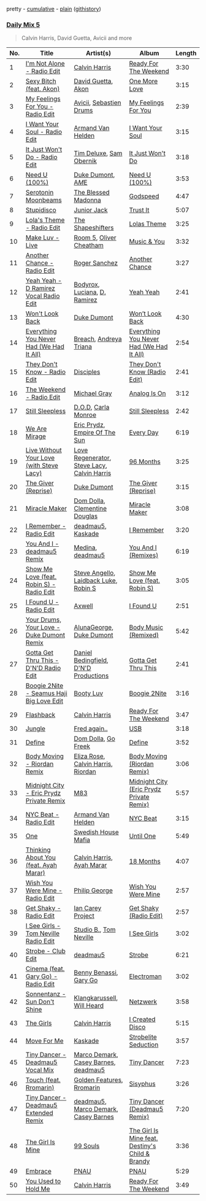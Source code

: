 pretty - [cumulative](/playlists/cumulative/Daily%20Mix%205.md) - [plain](/playlists/plain/37i9dQZF1E36TO0q54WsJv) ([githistory](https://github.githistory.xyz/vitokorn/spotify-playlist-archive/blob/master/playlists/plain/37i9dQZF1E36TO0q54WsJv))
### [Daily Mix 5](https://open.spotify.com/playlist/37i9dQZF1E36TO0q54WsJv)

> Calvin Harris, David Guetta, Avicii and more

| No. | Title | Artist(s) | Album | Length |
|---|---|---|---|---|
| 1 | [I'm Not Alone - Radio Edit](https://open.spotify.com/track/07POri5O6Xu0aVZzlvOcpy) | [Calvin Harris](https://open.spotify.com/artist/7CajNmpbOovFoOoasH2HaY) | [Ready For The Weekend](https://open.spotify.com/album/5Zcfw8EsPjQBJZhA0EbcyM) | 3:30 |
| 2 | [Sexy Bitch (feat. Akon)](https://open.spotify.com/track/127uq83uGFapbddqiMUKky) | [David Guetta](https://open.spotify.com/artist/1Cs0zKBU1kc0i8ypK3B9ai), [Akon](https://open.spotify.com/artist/0z4gvV4rjIZ9wHck67ucSV) | [One More Love](https://open.spotify.com/album/5DJc5qCdB5pPrDO97LXjeW) | 3:15 |
| 3 | [My Feelings For You - Radio Edit](https://open.spotify.com/track/3Yv9CEIOJjpw8tgKJhbOcc) | [Avicii](https://open.spotify.com/artist/1vCWHaC5f2uS3yhpwWbIA6), [Sebastien Drums](https://open.spotify.com/artist/0lHsjYcb3lGjkJQQqC6HVt) | [My Feelings For You](https://open.spotify.com/album/7vlSUAb4QAXdlkPEiR4Qgu) | 2:39 |
| 4 | [I Want Your Soul - Radio Edit](https://open.spotify.com/track/1r7mFV7J5Sw5ewHByvmtXa) | [Armand Van Helden](https://open.spotify.com/artist/3cQA9WH8liZfeja1DxcDYE) | [I Want Your Soul](https://open.spotify.com/album/1ij8ddREX2ygSAshPRImCB) | 3:15 |
| 5 | [It Just Won't Do - Radio Edit](https://open.spotify.com/track/6Ss1QOGzn0iG8hrRRSGrr9) | [Tim Deluxe](https://open.spotify.com/artist/7mEVrXcsq3PjsKT3BXnhp0), [Sam Obernik](https://open.spotify.com/artist/0ZHSfpEoLBzYzQXYEhWSvJ) | [It Just Won't Do](https://open.spotify.com/album/7eJ3wq74Uk6JuNlil9CFEd) | 3:18 |
| 6 | [Need U (100%)](https://open.spotify.com/track/3BCL5YNYmE6YMlZ8O1HCTV) | [Duke Dumont](https://open.spotify.com/artist/61lyPtntblHJvA7FMMhi7E), [A*M*E](https://open.spotify.com/artist/0tMbQtD3YwrVFk9Lb6abmB) | [Need U (100%)](https://open.spotify.com/album/2CqlH8mZqjkSWz3eT00wRl) | 3:53 |
| 7 | [Serotonin Moonbeams](https://open.spotify.com/track/5W9KXaUHasNgdram95MDLN) | [The Blessed Madonna](https://open.spotify.com/artist/4TvhRzxIL1le2PWCeUqxQw) | [Godspeed](https://open.spotify.com/album/0WGs5bQx4HefdubdFh1kfE) | 4:47 |
| 8 | [Stupidisco](https://open.spotify.com/track/4kqv0fA0vF1vNwlVQqewdL) | [Junior Jack](https://open.spotify.com/artist/583EYzsIVCz1HsEKZbuJ1k) | [Trust It](https://open.spotify.com/album/4giAI1rzrdkPNFMeTL9sk0) | 5:07 |
| 9 | [Lola's Theme - Radio Edit](https://open.spotify.com/track/0J6lDdvg2ynXCmSH63jpsS) | [The Shapeshifters](https://open.spotify.com/artist/60FV7KyxIH9FH1uq7u8inP) | [Lolas Theme](https://open.spotify.com/album/6gWZnBp0RLSY6stKEnyaCP) | 3:25 |
| 10 | [Make Luv - Live](https://open.spotify.com/track/3UZK9yD18Mtzb6MgYBmuLW) | [Room 5](https://open.spotify.com/artist/0AEbDFXbsssoSoC3pj91eq), [Oliver Cheatham](https://open.spotify.com/artist/25MNkA39C5jjxApUl812ic) | [Music & You](https://open.spotify.com/album/6jLeSCEqT7sAo0un1aOpSh) | 3:32 |
| 11 | [Another Chance - Radio Edit](https://open.spotify.com/track/0EoGXXi91KSqAIY7SSgizW) | [Roger Sanchez](https://open.spotify.com/artist/1HT9k1ZSUL9IczSstOAgWJ) | [Another Chance](https://open.spotify.com/album/7Mn4QEaFm9H2hVrfLdgocm) | 3:27 |
| 12 | [Yeah Yeah - D Ramirez Vocal Radio Edit](https://open.spotify.com/track/4HVGC52IogHANcKFA0QYiT) | [Bodyrox](https://open.spotify.com/artist/3FVJvsdVNbVmydSuI22Z5v), [Luciana](https://open.spotify.com/artist/4ugGMtXC28CVR5hlYJy9wV), [D. Ramirez](https://open.spotify.com/artist/201By8qzTjeVqjXBge2ZDz) | [Yeah Yeah](https://open.spotify.com/album/0qIj9p0MyiMJWtw9Bqc5br) | 2:41 |
| 13 | [Won't Look Back](https://open.spotify.com/track/1EIjtTM4j3veLBfj6gd4Vk) | [Duke Dumont](https://open.spotify.com/artist/61lyPtntblHJvA7FMMhi7E) | [Won’t Look Back](https://open.spotify.com/album/5uGSRiMZDk5YyihA039dpz) | 4:30 |
| 14 | [Everything You Never Had (We Had It All)](https://open.spotify.com/track/3fuy9Dwc2CD7hoI68lJDkr) | [Breach](https://open.spotify.com/artist/2MMkuQE0f6CDaamJdWXaCC), [Andreya Triana](https://open.spotify.com/artist/6SKEuFZYhaTytrhtJjgnO2) | [Everything You Never Had (We Had It All)](https://open.spotify.com/album/73Dt8LOXlP5mgOl3nzQBNU) | 2:54 |
| 15 | [They Don't Know - Radio Edit](https://open.spotify.com/track/3ddsRCIG5TcpytqsfTOnX1) | [Disciples](https://open.spotify.com/artist/5EehXjjMktLuJmbRsM7YfB) | [They Don't Know (Radio Edit)](https://open.spotify.com/album/3PFPHmT6f2Meat5xuT42MV) | 2:41 |
| 16 | [The Weekend - Radio Edit](https://open.spotify.com/track/6KzkqZqhUBEsWYJJa2aBOd) | [Michael Gray](https://open.spotify.com/artist/2aM5jpQ0WTcQDeHsil8Ihz) | [Analog Is On](https://open.spotify.com/album/1v1bEFD6ZgEvAbrMJqK1Oz) | 3:12 |
| 17 | [Still Sleepless](https://open.spotify.com/track/4vyG9ZhHT8MKJE5mTICMFC) | [D.O.D](https://open.spotify.com/artist/0Cs47vvRsPgEfliBU9KDiB), [Carla Monroe](https://open.spotify.com/artist/4S9LNSZusH3XflT3g32bqB) | [Still Sleepless](https://open.spotify.com/album/0R8Q1Ssj8x17w30NUas7yu) | 2:42 |
| 18 | [We Are Mirage](https://open.spotify.com/track/4tBYxCOPJXS2HefP749FWK) | [Eric Prydz](https://open.spotify.com/artist/5sm0jQ1mq0dusiLtDJ2b4R), [Empire Of The Sun](https://open.spotify.com/artist/67hb7towEyKvt5Z8Bx306c) | [Every Day](https://open.spotify.com/album/4q6PrPSf4Zqee24m8ZEe5O) | 6:19 |
| 19 | [Live Without Your Love (with Steve Lacy)](https://open.spotify.com/track/3W9WWlcc8PKKmNgGgS8D2i) | [Love Regenerator](https://open.spotify.com/artist/05KDKIpxshxrB9BMewaCBW), [Steve Lacy](https://open.spotify.com/artist/57vWImR43h4CaDao012Ofp), [Calvin Harris](https://open.spotify.com/artist/7CajNmpbOovFoOoasH2HaY) | [96 Months](https://open.spotify.com/album/1CfqWSAyfmYzHU9ktHxUqd) | 3:25 |
| 20 | [The Giver (Reprise)](https://open.spotify.com/track/0ccSl4LZ7dksMNmJgkN7NO) | [Duke Dumont](https://open.spotify.com/artist/61lyPtntblHJvA7FMMhi7E) | [The Giver (Reprise)](https://open.spotify.com/album/4SQqe6ACemVTNNOcq7Ql4A) | 3:15 |
| 21 | [Miracle Maker](https://open.spotify.com/track/6txvQu0zUbiqG24A8XMLnK) | [Dom Dolla](https://open.spotify.com/artist/205i7E8fNVfojowcQSfK9m), [Clementine Douglas](https://open.spotify.com/artist/4DWuml4Jf6K81b5rAPwMb6) | [Miracle Maker](https://open.spotify.com/album/3yQSxYbAj2jrwAx7W7MIAU) | 3:08 |
| 22 | [I Remember - Radio Edit](https://open.spotify.com/track/4UYf8jjLCvtJQbzOho7I52) | [deadmau5](https://open.spotify.com/artist/2CIMQHirSU0MQqyYHq0eOx), [Kaskade](https://open.spotify.com/artist/6TQj5BFPooTa08A7pk8AQ1) | [I Remember](https://open.spotify.com/album/5TPe0ilpTXplE23xTj82xi) | 3:20 |
| 23 | [You And I - deadmau5 Remix](https://open.spotify.com/track/14SXGjPyrx7e22Ocpc2peQ) | [Medina](https://open.spotify.com/artist/7c7ZeiPKWHf2E1rsf1P4VF), [deadmau5](https://open.spotify.com/artist/2CIMQHirSU0MQqyYHq0eOx) | [You And I (Remixes)](https://open.spotify.com/album/1DfP3qvtXu8MOgED6oHnO0) | 6:19 |
| 24 | [Show Me Love (feat. Robin S) - Radio Edit](https://open.spotify.com/track/5Nzph7bpgv2GNh2DcVX29T) | [Steve Angello](https://open.spotify.com/artist/4FqPRilb0Ja0TKG3RS3y4s), [Laidback Luke](https://open.spotify.com/artist/53cQZtWDwDJwVCNZlfJ6Qk), [Robin S](https://open.spotify.com/artist/2WvLeseDGPX1slhmxI59G3) | [Show Me Love (feat. Robin S)](https://open.spotify.com/album/32SxAN231WZpNVzHaFZ9O2) | 3:05 |
| 25 | [I Found U - Radio Edit](https://open.spotify.com/track/1zzae0EZDDYYzoAplr5ldV) | [Axwell](https://open.spotify.com/artist/1xNmvlEiICkRlRGqlNFZ43) | [I Found U](https://open.spotify.com/album/4wP9UvfCSFH8Z95rCt1UjB) | 2:51 |
| 26 | [Your Drums, Your Love - Duke Dumont Remix](https://open.spotify.com/track/5xcvi2T8spSEallbYB2Zke) | [AlunaGeorge](https://open.spotify.com/artist/2VAnyOxzJuSAj7XIuEOT38), [Duke Dumont](https://open.spotify.com/artist/61lyPtntblHJvA7FMMhi7E) | [Body Music (Remixed)](https://open.spotify.com/album/02ia0xYRyujnMk3AuCUqoR) | 5:42 |
| 27 | [Gotta Get Thru This - D'N'D Radio Edit](https://open.spotify.com/track/023lag1AgeOf7YChojecRu) | [Daniel Bedingfield](https://open.spotify.com/artist/11hIqBsGRPztdjBHCSLClX), [D'N'D Productions](https://open.spotify.com/artist/7cp62T0Av3mTgy0imKzat7) | [Gotta Get Thru This](https://open.spotify.com/album/6QCJavotgf93RyAbJXvWlL) | 2:41 |
| 28 | [Boogie 2Nite - Seamus Haji Big Love Edit](https://open.spotify.com/track/3bk3zYhtBchef1oBsSMrtv) | [Booty Luv](https://open.spotify.com/artist/1RtyP3Yk376oIq4dB7VMzC) | [Boogie 2Nite](https://open.spotify.com/album/32X8uLgBiRxuGYBtMu8XNa) | 3:16 |
| 29 | [Flashback](https://open.spotify.com/track/6A8llSO9QFF4djCCmuCrNu) | [Calvin Harris](https://open.spotify.com/artist/7CajNmpbOovFoOoasH2HaY) | [Ready For The Weekend](https://open.spotify.com/album/5Zcfw8EsPjQBJZhA0EbcyM) | 3:47 |
| 30 | [Jungle](https://open.spotify.com/track/2VQsgkfZQxbuNKORChoaMt) | [Fred again..](https://open.spotify.com/artist/4oLeXFyACqeem2VImYeBFe) | [USB](https://open.spotify.com/album/6CNWkUVb8kLkM3B464RMTx) | 3:18 |
| 31 | [Define](https://open.spotify.com/track/2C2Bz7sauB37bnacn2KQyF) | [Dom Dolla](https://open.spotify.com/artist/205i7E8fNVfojowcQSfK9m), [Go Freek](https://open.spotify.com/artist/2aRd7rRSUjtZ6WPG5GsBO6) | [Define](https://open.spotify.com/album/17ysjqZb3UqJ9tajZVYjpU) | 3:52 |
| 32 | [Body Moving - Riordan Remix](https://open.spotify.com/track/1j1gU6llk8Nqv3Kga9WBi7) | [Eliza Rose](https://open.spotify.com/artist/4XC335ouK6pXyq4QiIb8bP), [Calvin Harris](https://open.spotify.com/artist/7CajNmpbOovFoOoasH2HaY), [Riordan](https://open.spotify.com/artist/68rU1sdZ0HjxjEC5YnSmao) | [Body Moving (Riordan Remix)](https://open.spotify.com/album/6VN62DL9qSYG53VGXfohOn) | 3:06 |
| 33 | [Midnight City - Eric Prydz Private Remix](https://open.spotify.com/track/53YYzXe4shE5FF13XBrhGz) | [M83](https://open.spotify.com/artist/63MQldklfxkjYDoUE4Tppz) | [Midnight City (Eric Prydz Private Remix)](https://open.spotify.com/album/5oOaP8n5kFkbxQkzp86tlU) | 5:57 |
| 34 | [NYC Beat - Radio Edit](https://open.spotify.com/track/7s3gcz38Y2TYEutGBbOPh2) | [Armand Van Helden](https://open.spotify.com/artist/3cQA9WH8liZfeja1DxcDYE) | [NYC Beat](https://open.spotify.com/album/2Maorvm01L826isDMivfuV) | 3:15 |
| 35 | [One](https://open.spotify.com/track/0aKmUH7QFBwJWhxmuupoZ6) | [Swedish House Mafia](https://open.spotify.com/artist/1h6Cn3P4NGzXbaXidqURXs) | [Until One](https://open.spotify.com/album/5JRoPXvkRBmwyAA2fkMWgY) | 5:49 |
| 36 | [Thinking About You (feat. Ayah Marar)](https://open.spotify.com/track/1KtD0xaLAikgIt5tPbteZQ) | [Calvin Harris](https://open.spotify.com/artist/7CajNmpbOovFoOoasH2HaY), [Ayah Marar](https://open.spotify.com/artist/4xQ2BGOBUXgjxO2PAhrIyS) | [18 Months](https://open.spotify.com/album/7w19PFbxAjwZ7UVNp9z0uT) | 4:07 |
| 37 | [Wish You Were Mine - Radio Edit](https://open.spotify.com/track/412luShbmlgqqgYFStIB1s) | [Philip George](https://open.spotify.com/artist/0Q9slhIaEgg190iG8udYIV) | [Wish You Were Mine](https://open.spotify.com/album/0iAuPLI4L4n6lpv3YGMnWU) | 2:57 |
| 38 | [Get Shaky - Radio Edit](https://open.spotify.com/track/1EzvX4U85tTuzZR6UsIjPE) | [Ian Carey Project](https://open.spotify.com/artist/5PbZIYWcDuRgEbMs7abSTH) | [Get Shaky (Radio Edit)](https://open.spotify.com/album/1QPa85WV5uIgssNOxZYFV9) | 2:57 |
| 39 | [I See Girls - Tom Neville Radio Edit](https://open.spotify.com/track/2lKNRgB2pDAnmGvi0myoLb) | [Studio B.](https://open.spotify.com/artist/3KXuz64mMcRfmoDhW1BBvo), [Tom Neville](https://open.spotify.com/artist/1gbiWzSQlYGEEFeH97pGwt) | [I See Girls](https://open.spotify.com/album/3kq58LOujmlRD4mHqCNNEd) | 3:02 |
| 40 | [Strobe - Club Edit](https://open.spotify.com/track/0eEYax5zHz46XYmD0RJdx6) | [deadmau5](https://open.spotify.com/artist/2CIMQHirSU0MQqyYHq0eOx) | [Strobe](https://open.spotify.com/album/6EYy8giXumFOmT1fpZTCMB) | 6:21 |
| 41 | [Cinema (feat. Gary Go) - Radio Edit](https://open.spotify.com/track/4IazOWzgfLB8MR5VIY368A) | [Benny Benassi](https://open.spotify.com/artist/4Ws2otunReOa6BbwxxpCt6), [Gary Go](https://open.spotify.com/artist/6beTArFVpUujvkHi9FVPqs) | [Electroman](https://open.spotify.com/album/6NPb3Bb77dtZhnypL0W0fv) | 3:02 |
| 42 | [Sonnentanz - Sun Don't Shine](https://open.spotify.com/track/6Qi0Wls2EaolwPMPMxfe5f) | [Klangkarussell](https://open.spotify.com/artist/041iTeoMIwXMlShuQPIVKo), [Will Heard](https://open.spotify.com/artist/39AZSw4A8hCFWunEg2k89Z) | [Netzwerk](https://open.spotify.com/album/0CoiuzFtZVRk9imDnfate2) | 3:58 |
| 43 | [The Girls](https://open.spotify.com/track/6qtTjd9flEojIS9sXpX72Y) | [Calvin Harris](https://open.spotify.com/artist/7CajNmpbOovFoOoasH2HaY) | [I Created Disco](https://open.spotify.com/album/76FpZrTEmDPHQAoNjkcHJr) | 5:15 |
| 44 | [Move For Me](https://open.spotify.com/track/5KOt1QRD9YQQrrzwLCWuTN) | [Kaskade](https://open.spotify.com/artist/6TQj5BFPooTa08A7pk8AQ1) | [Strobelite Seduction](https://open.spotify.com/album/3HmqTzRg3Ccs5vUVIlwh3Y) | 3:57 |
| 45 | [Tiny Dancer - Deadmau5 Vocal Mix](https://open.spotify.com/track/2c6MfqLtroQRAwsXU9o9Wc) | [Marco Demark](https://open.spotify.com/artist/1FRWs6XpQjGeSYHW1OaKfc), [Casey Barnes](https://open.spotify.com/artist/1WN3NClJsEUzhRjTLSpt60), [deadmau5](https://open.spotify.com/artist/2CIMQHirSU0MQqyYHq0eOx) | [Tiny Dancer](https://open.spotify.com/album/3KwDTpD4lop6EdJjAZQtJ3) | 7:23 |
| 46 | [Touch (feat. Rromarin)](https://open.spotify.com/track/6gkS2UaTKklh1SryeilSMb) | [Golden Features](https://open.spotify.com/artist/2SrWifjYv7b5tR8EzEmn1x), [Rromarin](https://open.spotify.com/artist/4JEwT8UJ2ihmM7xWjrtPqP) | [Sisyphus](https://open.spotify.com/album/74NgPSSiO0qVF5TK824RBw) | 3:26 |
| 47 | [Tiny Dancer - Deadmau5 Extended Remix](https://open.spotify.com/track/4vHg28nw6O3Kp0d61Wi1si) | [deadmau5](https://open.spotify.com/artist/2CIMQHirSU0MQqyYHq0eOx), [Marco Demark](https://open.spotify.com/artist/1FRWs6XpQjGeSYHW1OaKfc), [Casey Barnes](https://open.spotify.com/artist/1WN3NClJsEUzhRjTLSpt60) | [Tiny Dancer (Deadmau5 Remix)](https://open.spotify.com/album/7Jlv5gIWRcJj1vf6EX8Eb4) | 7:20 |
| 48 | [The Girl Is Mine](https://open.spotify.com/track/2cNCaMkur4qF0lNwJWBf6b) | [99 Souls](https://open.spotify.com/artist/7aLdKgvXgDQz0wi5z2PKMV) | [The Girl Is Mine feat. Destiny's Child & Brandy](https://open.spotify.com/album/7Il6JWULBkO3Huz8AN6jeD) | 3:36 |
| 49 | [Embrace](https://open.spotify.com/track/4dns9UEYXX2BTPHK6BGQ2M) | [PNAU](https://open.spotify.com/artist/6n28c9qs9hNGriNa72b26u) | [PNAU](https://open.spotify.com/album/6BtdVFxMhcOb0gkD53KogE) | 5:29 |
| 50 | [You Used to Hold Me](https://open.spotify.com/track/6DpVLCKsNQXDmYdNdcNGnR) | [Calvin Harris](https://open.spotify.com/artist/7CajNmpbOovFoOoasH2HaY) | [Ready For The Weekend](https://open.spotify.com/album/5Zcfw8EsPjQBJZhA0EbcyM) | 3:49 |